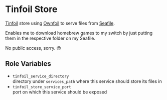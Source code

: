 Tinfoil Store
=========

[Tinfoil](https://tinfoil.io/) store using [Ownfoil](https://github.com/a1ex4/ownfoil) to serve files from [Seafile](https://github.com/yuri-becker/seafile-mount).

Enables me to download homebrew games to my switch by just putting them in the respective folder on my Seafile.

No public access, sorry. 😔

Role Variables
--------------

- `tinfoil_service_directory`<br/>
   directory under `services_path` where this service should store its files in
- `tinfoil_store_service_port`<br/>
   port on which this service should be exposed
